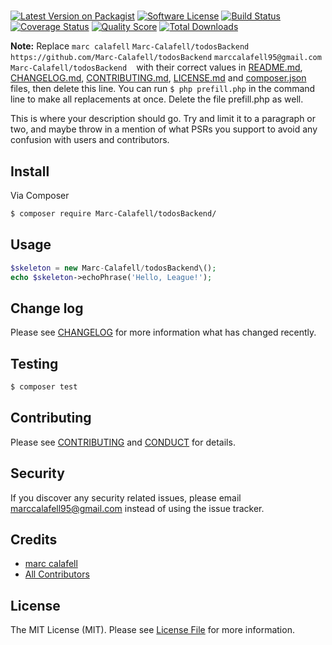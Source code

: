 # 

[![Latest Version on Packagist][ico-version]][link-packagist]
[![Software License][ico-license]](LICENSE.md)
[![Build Status][ico-travis]][link-travis]
[![Coverage Status][ico-scrutinizer]][link-scrutinizer]
[![Quality Score][ico-code-quality]][link-code-quality]
[![Total Downloads][ico-downloads]][link-downloads]

**Note:** Replace ```marc calafell``` ```Marc-Calafell/todosBackend``` ```https://github.com/Marc-Calafell/todosBackend``` ```marccalafell95@gmail.com``` ```Marc-Calafell/todosBackend``` `````` `````` with their correct values in [README.md](README.md), [CHANGELOG.md](CHANGELOG.md), [CONTRIBUTING.md](CONTRIBUTING.md), [LICENSE.md](LICENSE.md) and [composer.json](composer.json) files, then delete this line. You can run `$ php prefill.php` in the command line to make all replacements at once. Delete the file prefill.php as well.

This is where your description should go. Try and limit it to a paragraph or two, and maybe throw in a mention of what
PSRs you support to avoid any confusion with users and contributors.

## Install

Via Composer

``` bash
$ composer require Marc-Calafell/todosBackend/
```

## Usage

``` php
$skeleton = new Marc-Calafell/todosBackend\();
echo $skeleton->echoPhrase('Hello, League!');
```

## Change log

Please see [CHANGELOG](CHANGELOG.md) for more information what has changed recently.

## Testing

``` bash
$ composer test
```

## Contributing

Please see [CONTRIBUTING](CONTRIBUTING.md) and [CONDUCT](CONDUCT.md) for details.

## Security

If you discover any security related issues, please email marccalafell95@gmail.com instead of using the issue tracker.

## Credits

- [marc calafell][link-author]
- [All Contributors][link-contributors]

## License

The MIT License (MIT). Please see [License File](LICENSE.md) for more information.

[ico-version]: https://img.shields.io/packagist/v/Marc-Calafell/todosBackend/.svg?style=flat-square
[ico-license]: https://img.shields.io/badge/license-MIT-brightgreen.svg?style=flat-square
[ico-travis]: https://img.shields.io/travis/Marc-Calafell/todosBackend//master.svg?style=flat-square
[ico-scrutinizer]: https://img.shields.io/scrutinizer/coverage/g/Marc-Calafell/todosBackend/.svg?style=flat-square
[ico-code-quality]: https://img.shields.io/scrutinizer/g/Marc-Calafell/todosBackend/.svg?style=flat-square
[ico-downloads]: https://img.shields.io/packagist/dt/Marc-Calafell/todosBackend/.svg?style=flat-square

[link-packagist]: https://packagist.org/packages/Marc-Calafell/todosBackend/
[link-travis]: https://travis-ci.org/Marc-Calafell/todosBackend/
[link-scrutinizer]: https://scrutinizer-ci.com/g/Marc-Calafell/todosBackend/
[link-code-quality]: https://scrutinizer-ci.com/g/Marc-Calafell/todosBackend/
[link-downloads]: https://packagist.org/packages/Marc-Calafell/todosBackend/
[link-author]: https://github.com/Marc-Calafell/todosBackend
[link-contributors]: ../../contributors
